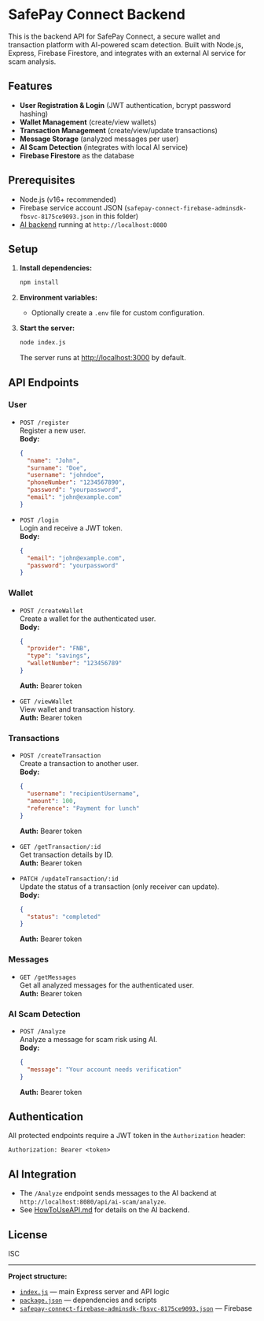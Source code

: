 # SafePay Connect Backend

This is the backend API for SafePay Connect, a secure wallet and transaction platform with AI-powered scam detection. Built with Node.js, Express, Firebase Firestore, and integrates with an external AI service for scam analysis.

## Features

- **User Registration & Login** (JWT authentication, bcrypt password hashing)
- **Wallet Management** (create/view wallets)
- **Transaction Management** (create/view/update transactions)
- **Message Storage** (analyzed messages per user)
- **AI Scam Detection** (integrates with local AI service)
- **Firebase Firestore** as the database

## Prerequisites

- Node.js (v16+ recommended)
- Firebase service account JSON (`safepay-connect-firebase-adminsdk-fbsvc-8175ce9093.json` in this folder)
- [AI backend](../AI_model/SafePay-Connect-api-dev/SafePay-Connect-api-dev/API/README.md) running at `http://localhost:8080`

## Setup

1. **Install dependencies:**
   ```sh
   npm install
   ```

2. **Environment variables:**
   - Optionally create a `.env` file for custom configuration.

3. **Start the server:**
   ```sh
   node index.js
   ```
   The server runs at [http://localhost:3000](http://localhost:3000) by default.

## API Endpoints

### User

- `POST /register`  
  Register a new user.  
  **Body:**  
  ```json
  {
    "name": "John",
    "surname": "Doe",
    "username": "johndoe",
    "phoneNumber": "1234567890",
    "password": "yourpassword",
    "email": "john@example.com"
  }
  ```

- `POST /login`  
  Login and receive a JWT token.  
  **Body:**  
  ```json
  {
    "email": "john@example.com",
    "password": "yourpassword"
  }
  ```

### Wallet

- `POST /createWallet`  
  Create a wallet for the authenticated user.  
  **Body:**  
  ```json
  {
    "provider": "FNB",
    "type": "savings",
    "walletNumber": "123456789"
  }
  ```
  **Auth:** Bearer token

- `GET /viewWallet`  
  View wallet and transaction history.  
  **Auth:** Bearer token

### Transactions

- `POST /createTransaction`  
  Create a transaction to another user.  
  **Body:**  
  ```json
  {
    "username": "recipientUsername",
    "amount": 100,
    "reference": "Payment for lunch"
  }
  ```
  **Auth:** Bearer token

- `GET /getTransaction/:id`  
  Get transaction details by ID.  
  **Auth:** Bearer token

- `PATCH /updateTransaction/:id`  
  Update the status of a transaction (only receiver can update).  
  **Body:**  
  ```json
  {
    "status": "completed"
  }
  ```
  **Auth:** Bearer token

### Messages

- `GET /getMessages`  
  Get all analyzed messages for the authenticated user.  
  **Auth:** Bearer token

### AI Scam Detection

- `POST /Analyze`  
  Analyze a message for scam risk using AI.  
  **Body:**  
  ```json
  {
    "message": "Your account needs verification"
  }
  ```
  **Auth:** Bearer token

## Authentication

All protected endpoints require a JWT token in the `Authorization` header:

```
Authorization: Bearer <token>
```

## AI Integration

- The `/Analyze` endpoint sends messages to the AI backend at `http://localhost:8080/api/ai-scam/analyze`.
- See [HowToUseAPI.md](../AI_model/SafePay-Connect-api-dev/SafePay-Connect-api-dev/API/HowToUseAPI.md) for details on the AI backend.

## License

ISC

---

**Project structure:**
- [`index.js`](index.js) — main Express server and API logic
- [`package.json`](package.json) — dependencies and scripts
- [`safepay-connect-firebase-adminsdk-fbsvc-8175ce9093.json`](safepay-connect-firebase-adminsdk-fbsvc-8175ce9093.json) — Firebase
